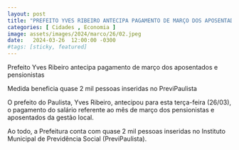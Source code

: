 ```yaml
---
layout: post
title: "PREFEITO YVES RIBEIRO ANTECIPA PAGAMENTO DE MARÇO DOS APOSENTADOS E PENSIONISTAS."
categories: [ Cidades , Economia ]
image: assets/images/2024/marco/26/02.jpeg
date:   2024-03-26  12:00:00 -0300
#tags: [sticky, featured]
---
```

Prefeito Yves Ribeiro antecipa pagamento de março dos aposentados e pensionistas

Medida beneficia quase 2 mil pessoas inseridas no PreviPaulista

O prefeito do Paulista, Yves Ribeiro, antecipou para esta terça-feira (26/03), o pagamento do salário referente ao mês de março dos pensionistas e aposentados da gestão local. 

Ao todo, a Prefeitura conta com quase 2 mil pessoas inseridas no Instituto Municipal de Previdência Social (PreviPaulista).